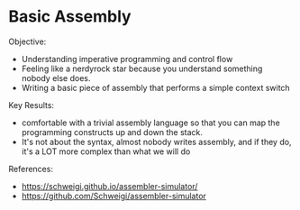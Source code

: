 # Basic Assembly

Objective:
* Understanding imperative programming and control flow
* Feeling like a nerdyrock star because you understand something nobody else does.
* Writing a basic piece of assembly that performs a simple context switch

Key Results:
* comfortable with a trivial assembly language so that you can map the programming constructs up and down the stack.
* It's not about the syntax, almost nobody writes assembly, and if they do, it's a LOT more complex than what we will do


References:
- https://schweigi.github.io/assembler-simulator/
- https://github.com/Schweigi/assembler-simulator
